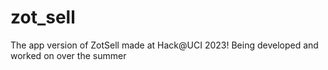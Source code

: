 # zot_sell

The app version of ZotSell made at Hack@UCI 2023! Being developed and worked on over the summer
